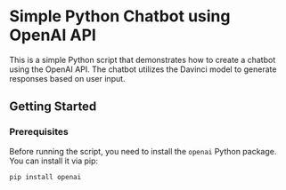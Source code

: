 # Simple Python Chatbot using OpenAI API

This is a simple Python script that demonstrates how to create a chatbot using the OpenAI API. The chatbot utilizes the Davinci model to generate responses based on user input.

## Getting Started

### Prerequisites

Before running the script, you need to install the `openai` Python package. You can install it via pip:

```bash
pip install openai
